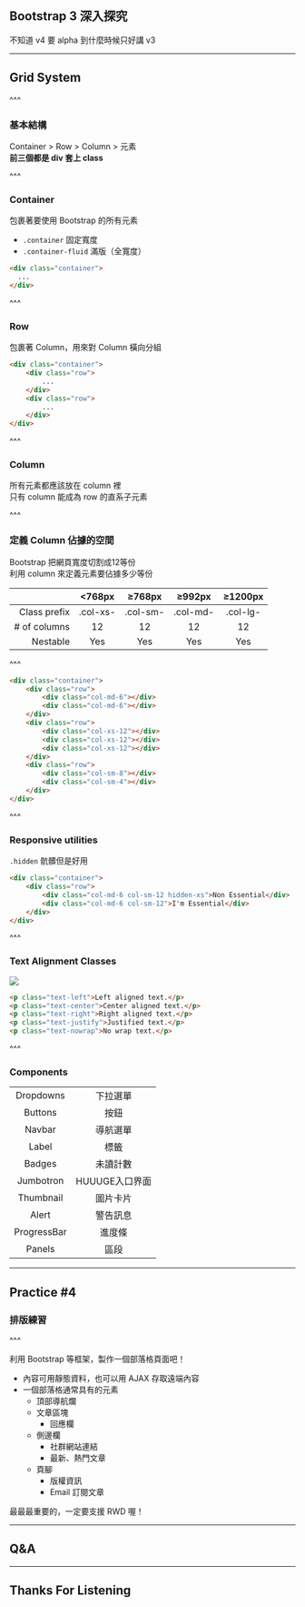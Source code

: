 ## Bootstrap 3 深入探究
不知道 v4 要 alpha 到什麼時候只好講 v3

---

## Grid System

^^^

### 基本結構
Container > Row > Column > 元素   
**前三個都是 div 套上 class**

^^^

### Container
包裹著要使用 Bootstrap 的所有元素
* `.container` 固定寬度
* `.container-fluid` 滿版（全寬度）
```html
<div class="container">
  ...
</div>
```

^^^

### Row
包裹著 Column，用來對 Column 橫向分組

```html
<div class="container">
	<div class="row">
		...
	</div>
	<div class="row">
		...
	</div>  
</div>
```

^^^

### Column
所有元素都應該放在 column 裡   
只有 column 能成為 row 的直系子元素

^^^

### 定義 Column 佔據的空間
Bootstrap 把網頁寬度切割成12等份   
利用 column 來定義元素要佔據多少等份

|            | <768px | ≥768px | ≥992px | ≥1200px |
|-----------:|:------:|:------:|:------:|:-------:|
|Class prefix|.col-xs-|.col-sm-|.col-md-|.col-lg- |
|# of columns|   12   |   12   |   12   |    12   |
|  Nestable  |  Yes   |  Yes   |  Yes   |   Yes   |

^^^

```html
<div class="container">
	<div class="row">
		<div class="col-md-6"></div>
		<div class="col-md-6"></div>
	</div>
	<div class="row">
		<div class="col-xs-12"></div>
		<div class="col-xs-12"></div>
		<div class="col-xs-12"></div>
	</div>
	<div class="row">
		<div class="col-sm-8"></div>
		<div class="col-sm-4"></div>
	</div>
</div>
```

^^^

### Responsive utilities
`.hidden`
骯髒但是好用

```html
<div class="container">
	<div class="row">
		<div class="col-md-6 col-sm-12 hidden-xs">Non Essential</div>
		<div class="col-md-6 col-sm-12">I'm Essential</div>
	</div>
</div>
```

^^^

### Text Alignment Classes

![](./assets/css_framework/bootstrap_textalignment.png)

```html
<p class="text-left">Left aligned text.</p>
<p class="text-center">Center aligned text.</p>
<p class="text-right">Right aligned text.</p>
<p class="text-justify">Justified text.</p>
<p class="text-nowrap">No wrap text.</p>
```

^^^

### Components

|           |              |
|:---------:|:------------:|
| Dropdowns | 下拉選單       |
| Buttons   | 按鈕          |
| Navbar    | 導航選單       |
| Label     | 標籤          |
| Badges    |   未讀計數     |
| Jumbotron | HUUUGE入口界面 |
| Thumbnail |    圖片卡片    |
| Alert     |    警告訊息    |
|ProgressBar|    進度條     |
| Panels    |     區段      |

---

## Practice #4
### 排版練習

^^^

利用 Bootstrap 等框架，製作一個部落格頁面吧！

* 內容可用靜態資料，也可以用 AJAX 存取遠端內容
* 一個部落格通常具有的元素
	* 頂部導航爛
	* 文章區塊 
		* 回應欄
	* 側邊欄
		* 社群網站連結
		* 最新、熱門文章
	* 頁腳
		* 版權資訊
		* Email 訂閱文章

最最最重要的，一定要支援 RWD 喔！

---

## Q&A

---

## Thanks For Listening
